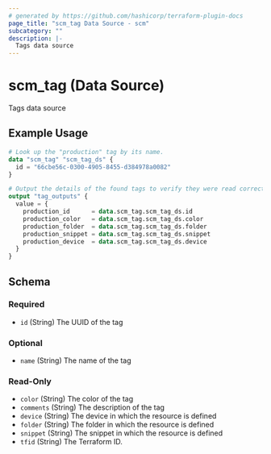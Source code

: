 ```yaml
---
# generated by https://github.com/hashicorp/terraform-plugin-docs
page_title: "scm_tag Data Source - scm"
subcategory: ""
description: |-
  Tags data source
---
```


# scm_tag (Data Source)

Tags data source

## Example Usage

```terraform
# Look up the "production" tag by its name.
data "scm_tag" "scm_tag_ds" {
  id = "66cbe56c-0300-4905-8455-d384978a0082"
}

# Output the details of the found tags to verify they were read correctly.
output "tag_outputs" {
  value = {
    production_id      = data.scm_tag.scm_tag_ds.id
    production_color   = data.scm_tag.scm_tag_ds.color
    production_folder  = data.scm_tag.scm_tag_ds.folder
    production_snippet = data.scm_tag.scm_tag_ds.snippet
    production_device  = data.scm_tag.scm_tag_ds.device
  }
}
```

<!-- schema generated by tfplugindocs -->
## Schema

### Required

- `id` (String) The UUID of the tag

### Optional

- `name` (String) The name of the tag

### Read-Only

- `color` (String) The color of the tag
- `comments` (String) The description of the tag
- `device` (String) The device in which the resource is defined
- `folder` (String) The folder in which the resource is defined
- `snippet` (String) The snippet in which the resource is defined
- `tfid` (String) The Terraform ID.
